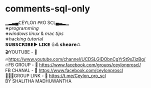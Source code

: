 # comments-sql-only
▁▂▃▄ᑕEYᒪOᑎ  ᑭᖇO Sᑕᒪ▄▃▂▁ <br> ✬𝘱𝘳𝘰𝘨𝘳𝘢𝘮𝘮𝘪𝘯𝘨 <br> ✬𝘸𝘪𝘯𝘥𝘰𝘸𝘴 𝘭𝘪𝘯𝘶𝘹 &amp; 𝘮𝘢𝘤 𝘵𝘪𝘱𝘴 <br> ✬𝘩𝘢𝘤𝘬𝘪𝘯𝘨 𝘵𝘶𝘵𝘰𝘳𝘪𝘢𝘭  <br> 𝗦𝗨𝗕𝗦𝗖𝗥𝗜𝗕𝗘▶ 𝗟𝗜𝗞𝗘 👍&amp; 𝘀𝗵𝗲𝗮𝗿𝗲♺  <br>  🎬YOUTUBE -  🔗 🔥‍https://www.youtube.com/channel/UCDSLGIDObnCgYrSt9sZizBg/ <br> 🔥FB GROUP -  🔗 https://www.facebook.com/groups/ceylonproscl/ <br> FB CHANAL - 🔗 https://www.facebook.com/ceylonproscl <br> 👨‍👦‍👦GROUP LINK -  🔗 https://t.me/Ceylon_pro_scl   <br> BY SHALITHA MADHUWANTHA

